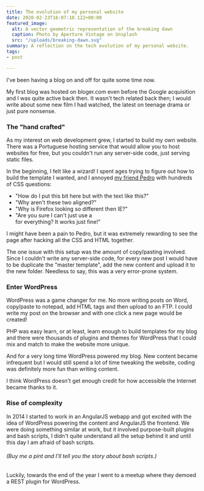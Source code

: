 ```yaml
---
title: The evolution of my personal website
date: 2020-02-23T16:07:10.122+00:00
featured_image:
  alt: A vector geometric representation of the breaking dawn
  caption: Photo by Aperture Vintage on Unsplash
  src: "/uploads/breaking-dawn.svg"
summary: A reflection on the tech evolution of my personal website.
tags:
- post

---
```

I've been having a blog on and off for quite some time now.

My first blog was hosted on bloger.com even before the Google acquisition and I was quite active back then. It wasn't tech related back then; I would write about some new film I had watched, the latest on teenage drama or just pure nonsense.

### The "hand crafted"

As my interest on web development grew, I started to build my own website. There was a Portuguese hosting service that would allow you to host websites for free, but you couldn't run any server-side code, just serving static files.

In the beginning, I felt like a wizard! I spent ages trying to figure out how to build the template I wanted, and I annoyed [my friend Pedro](https://store.steampowered.com/app/557340/My_Friend_Pedro/) with hundreds of CSS questions:

* "How do I put this bit here but with the text like this?"
* "Why aren't these two aligned?"
* "Why is Firefox looking so different then IE?"
* "Are you sure I can't just use a <div> for everything? It works just fine!"

I might have been a pain to Pedro, but it was extremely rewarding to see the page after hacking all the CSS and HTML together.

The one issue with this setup was the amount of copy/pasting involved. Since I couldn't write any server-side code, for every new post I would have to be duplicate the "master template", add the new content and upload it to the new folder. Needless to say, this was a very error-prone system.

### Enter WordPress

WordPress was a game changer for me. No more writing posts on Word, copy/paste to notepad, add HTML tags and then upload to an FTP. I could write my post on the browser and with one click a new page would be created!

PHP was easy learn, or at least, learn enough to build templates for my blog and there were thousands of plugins and themes for WordPress that I could mix and match to make the website more unique.

And for a very long time WordPress powered my blog. New content became infrequent but I would still spend a lot of time tweaking the website, coding was definitely more fun than writing content.

I think WordPress doesn't get enough credit for how accessible the Internet became thanks to it.

### Rise of complexity

In 2014 I started to work in an AngularJS webapp and got excited with the idea of WordPress powering the content and AngularJS the frontend. We were doing something similar at work, but it involved purpose-built plugins and bash scripts, I didn't quite understand all the setup behind it and until this day I am afraid of bash scripts. 

###### (Buy me a pint and I'll tell you the story about bash scripts.)

Luckily, towards the end of the year I went to a meetup where they demoed a REST plugin for WordPress. 
